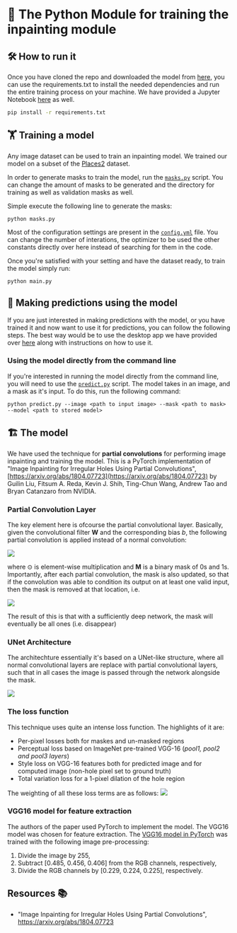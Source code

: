 # 🐍 The Python Module for training the inpainting module 

## 🛠️ How to run it

Once you have cloned the repo and downloaded the model from [here](https://drive.google.com/file/d/1_J-NgecLjU9PDvkmnJAo7-ghcQuqia2N/view?usp=sharing), you can use the 
requirements.txt to install the needed dependencies and run the entire training process on your machine. We have provided a Jupyter Notebook [here](https://gitlab.com/yashk2000/pconv-inpainting/tree/master/InPainting%20Notebook) as well.

```bash 
pip install -r requirements.txt
```

## 🏋️ Training a model 

Any image dataset can be used to train an inpainting model. We trained our model on a subset of the [Places2](http://places2.csail.mit.edu/download.html) dataset.

In order to generate masks to train the model, run the [`masks.py`](https://gitlab.com/yashk2000/pconv-inpainting/blob/master/inpainting/masks.py) script. You can change
the amount of masks to be generated and the directory for training as well as validation masks as well. 

Simple execute the following line to generate the masks: 

```
python masks.py
```

Most of the configuration settings are present in the [`config.yml`](https://gitlab.com/yashk2000/pconv-inpainting/blob/master/inpainting/config.yml) file. You can change
the number of interations, the optimizer to be used the other constants directly over here instead of searching for them in the code. 

Once you're satisfied with your setting and have the dataset ready, to train the model simply run:

```
python main.py
```

## 🔮 Making predictions using the model

If you are just interested in making predictions with the model, or you have trained it and now want to use it for predictions, you can follow the following steps. 
The best way would be to use the desktop app we have provided over [here](https://gitlab.com/yashk2000/pconv-inpainting/tree/master/application) along with instructions
on how to use it. 

### Using the model directly from the command line

If you're interested in running the model directly from the command line, you will need to use the [`predict.py`](https://gitlab.com/yashk2000/pconv-inpainting/blob/master/inpainting/predict.py)
script. The model takes in an image, and a mask as it's input. To do this, run the following command:

```
python predict.py --image <path to input image> --mask <path to mask> --model <path to stored model>
```

## 🏗️ The model

We have used the technique for **partial convolutions** for performing image inpainting and training the model. This is a PyTorch implementation of "Image Inpainting for Irregular Holes Using Partial Convolutions", [https://arxiv.org/abs/1804.07723](https://arxiv.org/abs/1804.07723)
by Guilin Liu, Fitsum A. Reda, Kevin J. Shih, Ting-Chun Wang, Andrew Tao and Bryan Catanzaro from NVIDIA. 

### Partial Convolution Layer
The key element here is ofcourse the partial convolutional layer. Basically, given the convolutional filter **W** and the corresponding bias *b*, the following partial convolution is applied instead of a normal convolution:

<img src='https://raw.githubusercontent.com/MathiasGruber/PConv-Keras/master/data/images/eq1.PNG' />

where ⊙ is element-wise multiplication and **M** is a binary mask of 0s and 1s. Importantly, after each partial convolution, the mask is also updated, so that if the convolution was able to condition its output on at least one valid input, then the mask is removed at that location, i.e.

<img src='https://raw.githubusercontent.com/MathiasGruber/PConv-Keras/master/data/images/eq2.PNG' />

The result of this is that with a sufficiently deep network, the mask will eventually be all ones (i.e. disappear)

### UNet Architecture
The architechture essentially it's based on a UNet-like structure, where all normal convolutional layers are replace with partial convolutional layers, such that in all cases the image is passed through the network alongside the mask.

<img src='https://raw.githubusercontent.com/MathiasGruber/PConv-Keras/master/data/images/architecture.png' />

### The loss function

This technique uses quite an intense loss function. The highlights of it are:

* Per-pixel losses both for maskes and un-masked regions
* Perceptual loss based on ImageNet pre-trained VGG-16 (*pool1, pool2 and pool3 layers*)
* Style loss on VGG-16 features both for predicted image and for computed image (non-hole pixel set to ground truth)
* Total variation loss for a 1-pixel dilation of the hole region

The weighting of all these loss terms are as follows:
<img src='https://raw.githubusercontent.com/MathiasGruber/PConv-Keras/master/data/images/eq7.PNG' />

### VGG16 model for feature extraction

The authors of the paper used PyTorch to implement the model. The VGG16 model was chosen for feature extraction. The [VGG16 model in PyTorch](https://pytorch.org/docs/stable/torchvision/models.html) was trained with the following image pre-processing:
1. Divide the image by 255,
2. Subtract [0.485, 0.456, 0.406] from the RGB channels, respectively,
3. Divide the RGB channels by [0.229, 0.224, 0.225], respectively.

## Resources 📚

- "Image Inpainting for Irregular Holes Using Partial Convolutions", https://arxiv.org/abs/1804.07723
